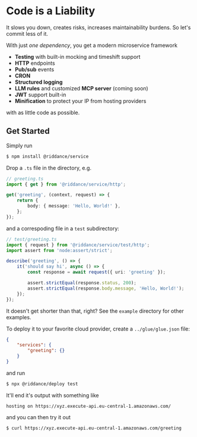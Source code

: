 # Code is a Liability

It slows you down, creates risks, increases maintainability burdens. So let's commit less of it.

With just _one dependency_, you get a modern microservice framework

- **Testing** with built-in mocking and timeshift support
- **HTTP** endpoints
- **Pub/sub** events
- **CRON**
- **Structured logging**
- **LLM rules** and customized **MCP server** (coming soon)
- **JWT** support built-in
- **Minification** to protect your IP from hosting providers

with as little code as possible.

## Get Started

Simply run

```sh
$ npm install @riddance/service
```

Drop a `.ts` file in the directory, e.g.

```ts
// greeting.ts
import { get } from '@riddance/service/http';

get('greeting', (context, request) => {
    return {
        body: { message: 'Hello, World!' },
    };
});
```

and a correspoding file in a `test` subdirectory:

```ts
// test/greeting.ts
import { request } from '@riddance/service/test/http';
import assert from 'node:assert/strict';

describe('greeting', () => {
    it('should say hi', async () => {
        const response = await request({ uri: 'greeting' });

        assert.strictEqual(response.status, 200);
        assert.strictEqual(response.body.message, 'Hello, World!');
    });
});
```

It doesn't get shorter than that, right? See the `example` directory for other examples.

To deploy it to your favorite cloud provider, create a `../glue/glue.json` file:

```json
{
    "services": {
        "greeting": {}
    }
}
```

and run

```sh
$ npx @riddance/deploy test
```

It'll end it's output with something like

```
hosting on https://xyz.execute-api.eu-central-1.amazonaws.com/
```

and you can then try it out

```sh
$ curl https://xyz.execute-api.eu-central-1.amazonaws.com/greeting
```
